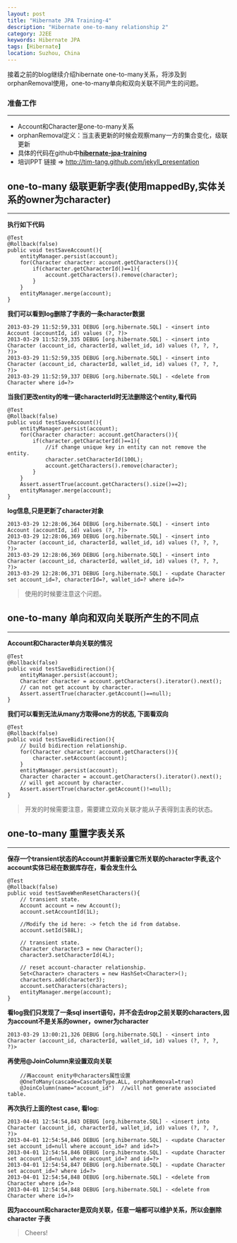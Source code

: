 ```yaml
---
layout: post
title: "Hibernate JPA Training-4"
description: "Hibernate one-to-many relationship 2"
category: J2EE 
keywords: Hibernate JPA
tags: [Hibernate]
location: Suzhou, China
---
```


接着之前的blog继续介绍hibernate one-to-many关系，将涉及到orphanRemoval使用，one-to-many单向和双向关联不同产生的问题。

### 准备工作
---

- Account和Character是one-to-many关系
- orphanRemoval定义：当主表更新的时候会观察many一方的集合变化，级联更新
- 具体的代码在github中[**hibernate-jpa-training**](https://github.com/tim-tang/hibernate-jpa-training)
- 培训PPT 链接 => <http://tim-tang.github.com/jekyll_presentation> 

## one-to-many 级联更新字表(使用mappedBy,实体关系的owner为character)
---

**执行如下代码**

	@Test
    @Rollback(false)
    public void testSaveAccount(){
        entityManager.persist(account);
        for(Character character: account.getCharacters()){
            if(character.getCharacterId()==1){
                account.getCharacters().remove(character);
            }
        }
        entityManager.merge(account);
    }

**我们可以看到log删除了字表的一条character数据**

    2013-03-29 11:52:59,331 DEBUG [org.hibernate.SQL] - <insert into Account (accountId, id) values (?, ?)>
    2013-03-29 11:52:59,335 DEBUG [org.hibernate.SQL] - <insert into Character (account_id, characterId, wallet_id, id) values (?, ?, ?, ?)>
    2013-03-29 11:52:59,335 DEBUG [org.hibernate.SQL] - <insert into Character (account_id, characterId, wallet_id, id) values (?, ?, ?, ?)>
    2013-03-29 11:52:59,337 DEBUG [org.hibernate.SQL] - <delete from Character where id=?>

**当我们更改entity的唯一键characterId时无法删除这个entity,看代码**

	@Test
    @Rollback(false)
    public void testSaveAccount(){
        entityManager.persist(account);
        for(Character character: account.getCharacters()){
            if(character.getCharacterId()==1){
                //if change unique key in entity can not remove the entity.
                character.setCharacterId(100L);
                account.getCharacters().remove(character);
            }
        } 
        Assert.assertTrue(account.getCharacters().size()==2);
        entityManager.merge(account);
    }

**log信息,只是更新了character对象**
    
    2013-03-29 12:28:06,364 DEBUG [org.hibernate.SQL] - <insert into Account (accountId, id) values (?, ?)>
    2013-03-29 12:28:06,369 DEBUG [org.hibernate.SQL] - <insert into Character (account_id, characterId, wallet_id, id) values (?, ?, ?, ?)>
    2013-03-29 12:28:06,369 DEBUG [org.hibernate.SQL] - <insert into Character (account_id, characterId, wallet_id, id) values (?, ?, ?, ?)>
    2013-03-29 12:28:06,371 DEBUG [org.hibernate.SQL] - <update Character set account_id=?, characterId=?, wallet_id=? where id=?>

> 使用的时候要注意这个问题。

## one-to-many 单向和双向关联所产生的不同点
---

**Account和Character单向关联的情况**

	@Test
    @Rollback(false)
    public void testSaveBidirection(){
        entityManager.persist(account);
        Character character = account.getCharacters().iterator().next();
        // can not get account by character.
        Assert.assertTrue(character.getAccount()==null);
    }

**我们可以看到无法从many方取得one方的状态, 下面看双向**

	@Test
    @Rollback(false)
    public void testSaveBidirection(){
        // build bidirection relationship.
        for(Character character: account.getCharacters()){
            character.setAccount(account);
        }
        entityManager.persist(account);
        Character character = account.getCharacters().iterator().next();
        // will get account by character.
        Assert.assertTrue(character.getAccount()!=null);
    }

> 开发的时候需要注意，需要建立双向关联才能从子表得到主表的状态。

## one-to-many 重置字表关系
---

**保存一个transient状态的Account并重新设置它所关联的character字表,这个account实体已经在数据库存在，看会发生什么**

	@Test
    @Rollback(false)
    public void testSaveWhenResetCharacters(){
    	// transient state.
        Account account = new Account();
        account.setAccountId(1L);
        
        //Modify the id here: -> fetch the id from databse.
        account.setId(588L);
        
        // transient state.
        Character character3 = new Character();
        character3.setCharacterId(4L);
         
        // reset account-character relationship.
        Set<Character> characters = new HashSet<Character>();
        characters.add(character3);
        account.setCharacters(characters);
        entityManager.merge(account);
    }

**看log我们只发现了一条sql insert语句，并不会去drop之前关联的characters,因为account不是关系的owner，owner为character**

    2013-03-29 13:00:21,326 DEBUG [org.hibernate.SQL] - <insert into Character (account_id, characterId, wallet_id, id) values (?, ?, ?, ?)>

**再使用@JoinColumn来设置双向关联**

        //再account enity中characters属性设置
        @OneToMany(cascade=CascadeType.ALL, orphanRemoval=true)
        @JoinColumn(name="account_id")  //will not generate associated table.

**再次执行上面的test case, 看log:**

    2013-04-01 12:54:54,843 DEBUG [org.hibernate.SQL] - <insert into Character (account_id, characterId, wallet_id, id) values (?, ?, ?, ?)>
    2013-04-01 12:54:54,846 DEBUG [org.hibernate.SQL] - <update Character set account_id=null where account_id=? and id=?>
    2013-04-01 12:54:54,846 DEBUG [org.hibernate.SQL] - <update Character set account_id=null where account_id=? and id=?>
    2013-04-01 12:54:54,847 DEBUG [org.hibernate.SQL] - <update Character set account_id=? where id=?>
    2013-04-01 12:54:54,848 DEBUG [org.hibernate.SQL] - <delete from Character where id=?>
    2013-04-01 12:54:54,848 DEBUG [org.hibernate.SQL] - <delete from Character where id=?>

**因为account和character是双向关联，任意一端都可以维护关系，所以会删除character 子表**

> Cheers!
